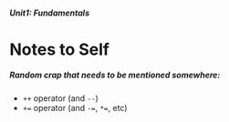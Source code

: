 ##### Unit1: Fundamentals
# Notes to Self

##### Random crap that needs to be mentioned somewhere:
* `++` operator (and `--`)
* `+=` operator (and `-=`, `*=`, etc)
